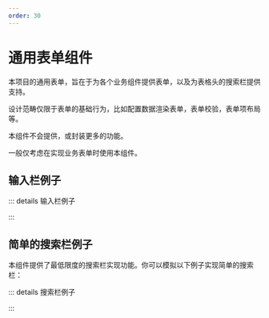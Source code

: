 ```yaml
---
order: 30
---
```


# 通用表单组件

本项目的通用表单，旨在于为各个业务组件提供表单，以及为表格头的搜索栏提供支持。

设计范畴仅限于表单的基础行为，比如配置数据渲染表单，表单校验，表单项布局等。

本组件不会提供，或封装更多的功能。

一般仅考虑在实现业务表单时使用本组件。

## 输入栏例子

::: details 输入栏例子

<demo vue="./tests/input-example.vue" />

:::

## 简单的搜索栏例子

本组件提供了最低限度的搜索栏实现功能。你可以模拟以下例子实现简单的搜索栏：

::: details 搜索栏例子

<demo vue="./tests/search-example.vue" />

:::
